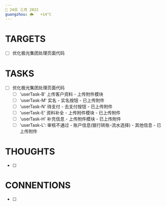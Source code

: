 ```yaml
---
📆 24日 三月 2022
guangzhou: 🌦   +14°C
---
```


# TARGETS
- [ ] 优化极光集团处理页面代码

# TASKS
- [ ] 优化极光集团处理页面代码
	- [ ] 'userTask-B' 上传客户资料 - 上传附件模块
	- [ ] 'userTask-M' 实名 - 实名按钮 - 已上传附件
	- [ ] 'userTask-N' 待支付 - 去支付按钮 - 已上传附件
	- [ ] 'userTask-E' 资料补全 - 上传附件模块 - 已上传附件
	- [ ] 'userTask-H' 补充信息 - 上传附件模块 - 已上传附件
	- [ ] 'userTask-L': 审核不通过 - 账户信息(银行转账-流水选择) - 其他信息 - 已上传附件

# THOUGHTS
- [ ] 

# CONNENTIONS
- [ ] 